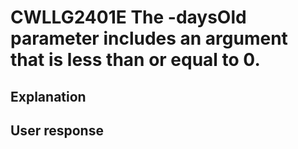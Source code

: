 # CWLLG2401E The -daysOld parameter includes an argument that is less than or equal to 0.

## Explanation

## User response